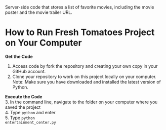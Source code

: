 Server-side code that stores a list of favorite movies, including the movie poster and the movie trailer URL.

# How to Run Fresh Tomatoes Project on Your Computer

__Get the Code__ <br />
1. Access code by fork the repository and creating your own copy in your GitHub account. <br />
2. Clone your repository to work on this project locally on your computer. <br />
Note: Make sure you have downloaded and installed the latest version of Python.

__Execute the Code__ <br />
3. In the command line, navigate to the folder on your computer where you saved the project <br />
4. Type <code>python</code> and enter <br />
5. Type <code>python entertainment_center.py</code>

